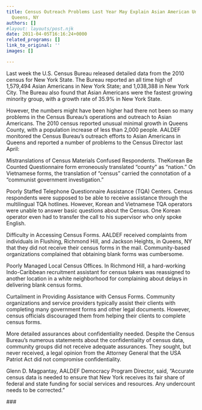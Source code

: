 ```yaml
---
title: Census Outreach Problems Last Year May Explain Asian American Undercount in
  Queens, NY
authors: []
#layout: layouts/post.njk
date: 2011-04-05T16:16:24+0000
related_programs: []
link_to_original: ''
images: []

---
```

Last week the U.S. Census Bureau released detailed data from the 2010 census for New York State.   The Bureau reported an all time high of 1,579,494 Asian Americans in New York State; and 1,038,388 in New York City.  The Bureau also found that Asian Americans were the fastest growing minority group, with a growth rate of 35.9% in New York State.

However, the numbers might have been higher had there not been so many problems in the Census Bureau’s operations and outreach to Asian Americans.  The 2010 census reported unusual minimal growth in Queens County, with a population increase of less than 2,000 people.  AALDEF monitored the Census Bureau’s outreach efforts to Asian Americans in Queens and reported a number of problems to the Census Director last April:

Mistranslations of Census Materials Confused Respondents.  TheKorean Be Counted Questionnaire form erroneously translated “county” as “nation.”  On Vietnamese forms, the translation of “census” carried the connotation of a “communist government investigation.” 

Poorly Staffed Telephone Questionnaire Assistance (TQA) Centers.  Census respondents were supposed to be able to receive assistance through the multilingual TQA hotlines.  However, Korean and Vietnamese TQA operators were unable to answer basic questions about the Census.  One Korean operator even had to transfer the call to his supervisor who only spoke English. 

Difficulty in Accessing Census Forms.  AALDEF received complaints from individuals in Flushing, Richmond Hill, and Jackson Heights, in Queens, NY that they did not receive their census forms in the mail.  Community-based organizations complained that obtaining blank forms was cumbersome. 

Poorly Managed Local Census Offices.  In Richmond Hill, a hard-working Indo-Caribbean recruitment assistant for census takers was reassigned to another location in a white neighborhood for complaining about delays in delivering blank census forms.

Curtailment in Providing Assistance with Census Forms.  Community organizations and service providers typically assist their clients with completing many government forms and other legal documents.  However, census officials discouraged them from helping their clients to complete census forms. 

More detailed assurances about confidentiality needed.  Despite the Census Bureau’s numerous statements about the confidentiality of census data, community groups did not receive adequate assurances.  They sought, but never received, a legal opinion from the Attorney General that the USA Patriot Act did not compromise confidentiality. 

Glenn D. Magpantay, AALDEF Democracy Program Director, said, “Accurate census data is needed to ensure that New York receives its fair share of federal and state funding for social services and resources.  Any undercount needs to be corrected.”

\###